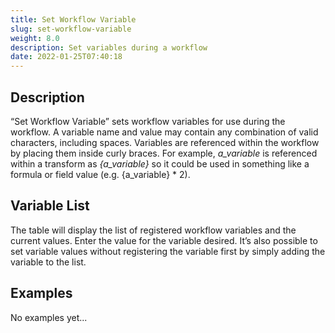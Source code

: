 ```yaml
---
title: Set Workflow Variable
slug: set-workflow-variable
weight: 8.0
description: Set variables during a workflow
date: 2022-01-25T07:40:18
---
```




## Description


“Set Workflow Variable” sets workflow variables for use during the workflow. A variable name and value may contain any combination of valid characters, including spaces. Variables are referenced within the workflow by placing them inside curly braces. For example, *a_variable* is referenced within a transform as *{a_variable}* so it could be used in something like a formula or field value (e.g. {a_variable} * 2).



## Variable List


The table will display the list of registered workflow variables and the current values. Enter the value for the variable desired. It’s also possible to set variable values without registering the variable first by simply adding the variable to the list.







## Examples

No examples yet...
